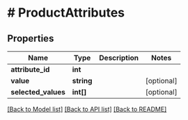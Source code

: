 # # ProductAttributes

## Properties

Name | Type | Description | Notes
------------ | ------------- | ------------- | -------------
**attribute_id** | **int** |  |
**value** | **string** |  | [optional]
**selected_values** | **int[]** |  | [optional]

[[Back to Model list]](../../README.md#models) [[Back to API list]](../../README.md#endpoints) [[Back to README]](../../README.md)
